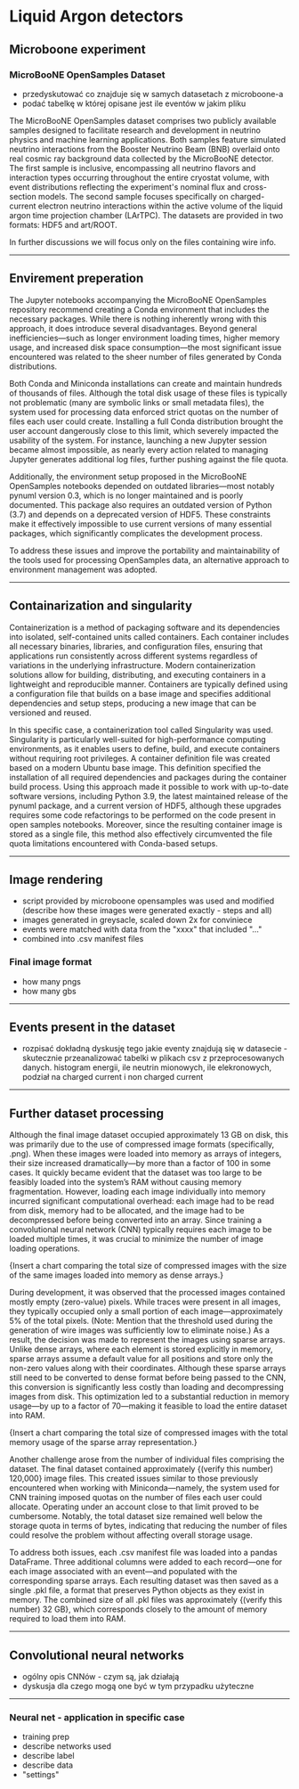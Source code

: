 # Liquid Argon detectors

## Microboone experiment

### MicroBooNE OpenSamples Dataset

- przedyskutować co znajduje się w samych datasetach z microboone-a
- podać tabelkę w której opisane jest ile eventów w jakim pliku

The MicroBooNE OpenSamples dataset comprises two publicly available samples designed to facilitate research and development in neutrino physics and machine learning applications. Both samples feature simulated neutrino interactions from the Booster Neutrino Beam (BNB) overlaid onto real cosmic ray background data collected by the MicroBooNE detector. The first sample is inclusive, encompassing all neutrino flavors and interaction types occurring throughout the entire cryostat volume, with event distributions reflecting the experiment's nominal flux and cross-section models. The second sample focuses specifically on charged-current electron neutrino interactions within the active volume of the liquid argon time projection chamber (LArTPC). The datasets are provided in two formats: HDF5 and art/ROOT.

In further discussions we will focus only on the files containing wire info.

---

## Envirement preperation

The Jupyter notebooks accompanying the MicroBooNE OpenSamples repository recommend creating a Conda environment that includes the necessary packages. While there is nothing inherently wrong with this approach, it does introduce several disadvantages. Beyond general inefficiencies—such as longer environment loading times, higher memory usage, and increased disk space consumption—the most significant issue encountered was related to the sheer number of files generated by Conda distributions.

Both Conda and Miniconda installations can create and maintain hundreds of thousands of files. Although the total disk usage of these files is typically not problematic (many are symbolic links or small metadata files), the system used for processing data enforced strict quotas on the number of files each user could create. Installing a full Conda distribution brought the user account dangerously close to this limit, which severely impacted the usability of the system. For instance, launching a new Jupyter session became almost impossible, as nearly every action related to managing Jupyter generates additional log files, further pushing against the file quota.

Additionally, the environment setup proposed in the MicroBooNE OpenSamples notebooks depended on outdated libraries—most notably pynuml version 0.3, which is no longer maintained and is poorly documented. This package also requires an outdated version of Python (3.7) and depends on a deprecated version of HDF5. These constraints make it effectively impossible to use current versions of many essential packages, which significantly complicates the development process.

To address these issues and improve the portability and maintainability of the tools used for processing OpenSamples data, an alternative approach to environment management was adopted.

---

## Containarization and singularity

Containerization is a method of packaging software and its dependencies into isolated, self-contained units called containers. Each container includes all necessary binaries, libraries, and configuration files, ensuring that applications run consistently across different systems regardless of variations in the underlying infrastructure. Modern containerization solutions allow for building, distributing, and executing containers in a lightweight and reproducible manner. Containers are typically defined using a configuration file that builds on a base image and specifies additional dependencies and setup steps, producing a new image that can be versioned and reused.

In this specific case, a containerization tool called Singularity was used. Singularity is particularly well-suited for high-performance computing environments, as it enables users to define, build, and execute containers without requiring root privileges. A container definition file was created based on a modern Ubuntu base image. This definition specified the installation of all required dependencies and packages during the container build process. Using this approach made it possible to work with up-to-date software versions, including Python 3.9, the latest maintained release of the pynuml package, and a current version of HDF5, although these upgrades requires some code refactorings to be performed on the code present in open samples notebooks. Moreover, since the resulting container image is stored as a single file, this method also effectively circumvented the file quota limitations encountered with Conda-based setups.

---

## Image rendering

- script provided by microboone opensamples was used and modified (describe how these images were generated exactly - steps and all)
- images generated in greysacle, scaled down 2x for conviniece
- events were matched with data from the "xxxx" that included "..."
- combined into .csv manifest files

### Final image format

- how many pngs
- how many gbs

---

## Events present in the dataset

- rozpisać dokładną dyskusję tego jakie eventy znajdują się w datasecie - skutecznie przeanalizować tabelki w plikach csv z przeprocesowanych danych. histogram energii, ile neutrin mionowych, ile elekronowych, podział na charged current i non charged current

---

## Further dataset processing

Although the final image dataset occupied approximately 13 GB on disk, this was primarily due to the use of compressed image formats (specifically, .png). When these images were loaded into memory as arrays of integers, their size increased dramatically—by more than a factor of 100 in some cases. It quickly became evident that the dataset was too large to be feasibly loaded into the system’s RAM without causing memory fragmentation. However, loading each image individually into memory incurred significant computational overhead: each image had to be read from disk, memory had to be allocated, and the image had to be decompressed before being converted into an array. Since training a convolutional neural network (CNN) typically requires each image to be loaded multiple times, it was crucial to minimize the number of image loading operations.

{Insert a chart comparing the total size of compressed images with the size of the same images loaded into memory as dense arrays.}

During development, it was observed that the processed images contained mostly empty (zero-value) pixels. While traces were present in all images, they typically occupied only a small portion of each image—approximately 5% of the total pixels. (Note: Mention that the threshold used during the generation of wire images was sufficiently low to eliminate noise.) As a result, the decision was made to represent the images using sparse arrays. Unlike dense arrays, where each element is stored explicitly in memory, sparse arrays assume a default value for all positions and store only the non-zero values along with their coordinates. Although these sparse arrays still need to be converted to dense format before being passed to the CNN, this conversion is significantly less costly than loading and decompressing images from disk. This optimization led to a substantial reduction in memory usage—by up to a factor of 70—making it feasible to load the entire dataset into RAM.

{Insert a chart comparing the total size of compressed images with the total memory usage of the sparse array representation.}

Another challenge arose from the number of individual files comprising the dataset. The final dataset contained approximately {(verify this number) 120,000} image files. This created issues similar to those previously encountered when working with Miniconda—namely, the system used for CNN training imposed quotas on the number of files each user could allocate. Operating under an account close to that limit proved to be cumbersome. Notably, the total dataset size remained well below the storage quota in terms of bytes, indicating that reducing the number of files could resolve the problem without affecting overall storage usage.

To address both issues, each .csv manifest file was loaded into a pandas DataFrame. Three additional columns were added to each record—one for each image associated with an event—and populated with the corresponding sparse arrays. Each resulting dataset was then saved as a single .pkl file, a format that preserves Python objects as they exist in memory. The combined size of all .pkl files was approximately {(verify this number) 32 GB}, which corresponds closely to the amount of memory required to load them into RAM.

---

## Convolutional neural networks

- ogólny opis CNNów - czym są, jak działają
- dyskusja dla czego mogą one być w tym przypadku użyteczne

---

### Neural net - application in specific case

- training prep
- describe networks used
- describe label
- describe data
- "settings"
